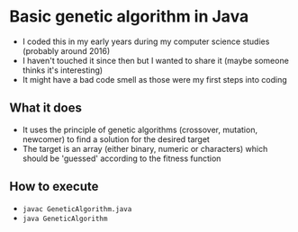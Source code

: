 # Basic genetic algorithm in Java
* I coded this in my early years during my computer science studies (probably around 2016)
* I haven't touched it since then but I wanted to share it (maybe someone thinks it's interesting)
* It might have a bad code smell as those were my first steps into coding

## What it does
* It uses the principle of genetic algorithms (crossover, mutation, newcomer) to find a solution for the desired target
* The target is an array (either binary, numeric or characters) which should be 'guessed' according to the fitness function

## How to execute
* ```javac GeneticAlgorithm.java```
* ```java GeneticAlgorithm```